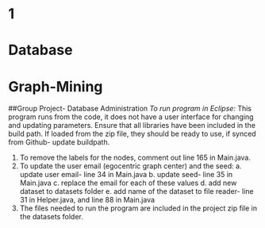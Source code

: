 
# 1
Database
=======
# Graph-Mining
##Group Project- Database Administration
*To run program in Eclipse:*
This program runs from the code, it does not have a user interface for changing and updating parameters.
Ensure that all libraries have been included in the build path. If loaded from the zip file, they should be ready to use, if synced from Github- update buildpath.
1. To remove the labels for the nodes, comment out line 165 in Main.java.
2. To update the user email (egocentric graph center) and the seed:
a. update user email- line 34 in Main.java
b. update seed- line 35 in Main.java
c. replace the email for each of these values
d. add new dataset to datasets folder
e. add name of the dataset to file reader- line 31 in Helper.java, and line 88 in Main.java
3. The files needed to run the program are included in the project zip file in the datasets folder.
